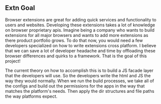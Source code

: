 ## Extn Goal

Browser extensions are great for adding quick services and functionality to
users and websites. Developing these extensions takes a lot of knowledge on
browser proprietary apis. Imagine being a company who wants to build extensions
for all major browsers and wants to add more extensions as there product
portfolio grows. To do that now, you would need a few developers specialized on
how to write extensions cross platform. I believe that we can save a lot of
developer headache and time by offloading these browser differences and quirks
to a framework. That is the goal of this project!


The current theory on how to accomplish this is to build a JS facade layer that
the developers will use. So the developers write the html and JS the way they would
normally. When we run the build processes, we take all of the configs and
build out the permissions for the apps in the way that matches the platform's
needs. Then apply the dir structures and file paths the way platforms expect.
